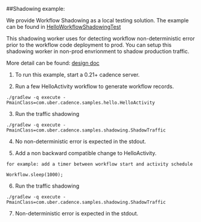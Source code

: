 ##Shadowing example:

We provide Workflow Shadowing as a local testing solution. The example can be found in
[HelloWorkflowShadowingTest](../../../../../../../test/java/com/uber/cadence/samples/hello/HelloWorkflowShadowingTest.java)


This shadowing worker uses for detecting workflow non-deterministic error 
prior to the workflow code deployment to prod. You can setup this shadowing worker in non-prod envrionment to shadow production traffic.

More detail can be found: [design doc](https://github.com/uber/cadence/blob/master/docs/design/workflow-shadowing/2547-workflow-shadowing.md)

1. To run this example, start a 0.21+ cadence server.

2. Run a few HelloActivity workflow to generate workflow records.
```
./gradlew -q execute -PmainClass=com.uber.cadence.samples.hello.HelloActivity
```

3. Run the traffic shadowing
```
./gradlew -q execute -PmainClass=com.uber.cadence.samples.shadowing.ShadowTraffic
```

4. No non-deterministic error is expected in the stdout.

5. Add a non backward compatible change to HelloActivity.
```
for example: add a timer between workflow start and activity schedule

Workflow.sleep(1000);

```

6. Run the traffic shadowing
```
./gradlew -q execute -PmainClass=com.uber.cadence.samples.shadowing.ShadowTraffic
```

7. Non-deterministic error is expected in the stdout.


